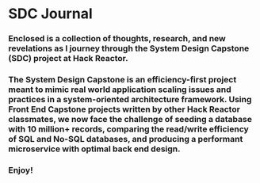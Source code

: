 # SDC Journal

### Enclosed is a collection of thoughts, research, and new revelations as I journey through the System Design Capstone (SDC) project at Hack Reactor.

### The System Design Capstone is an efficiency-first project meant to mimic real world application scaling issues and practices in a system-oriented architecture framework. Using Front End Capstone projects written by other Hack Reactor classmates, we now face the challenge of seeding a database with 10 million+ records, comparing the read/write efficiency of SQL and No-SQL databases, and producing a performant microservice with optimal back end design.

### Enjoy!
